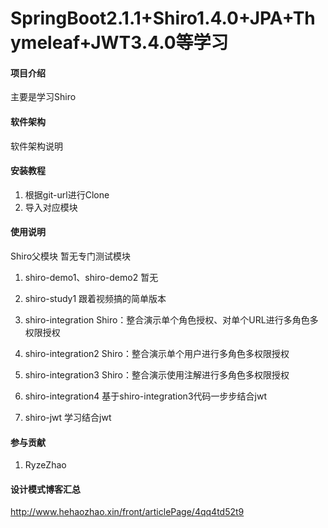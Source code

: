# SpringBoot2.1.1+Shiro1.4.0+JPA+Thymeleaf+JWT3.4.0等学习

#### 项目介绍
主要是学习Shiro
#### 软件架构
软件架构说明


#### 安装教程

1. 根据git-url进行Clone
2. 导入对应模块

#### 使用说明
Shiro父模块
暂无专门测试模块


1. shiro-demo1、shiro-demo2
    暂无
    
2. shiro-study1
    跟着视频搞的简单版本

3. shiro-integration
   Shiro：整合演示单个角色授权、对单个URL进行多角色多权限授权

4. shiro-integration2
    Shiro：整合演示单个用户进行多角色多权限授权
    
5. shiro-integration3
    Shiro：整合演示使用注解进行多角色多权限授权
    
6. shiro-integration4
    基于shiro-integration3代码一步步结合jwt
    
7. shiro-jwt
    学习结合jwt










#### 参与贡献

1. RyzeZhao

#### 设计模式博客汇总
http://www.hehaozhao.xin/front/articlePage/4qq4td52t9